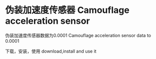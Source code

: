 # 伪装加速度传感器 Camouflage acceleration sensor

伪装加速度传感器数据为0.0001 Camouflage acceleration sensor data to 0.0001

下载，安装，使用
download,install and use it
